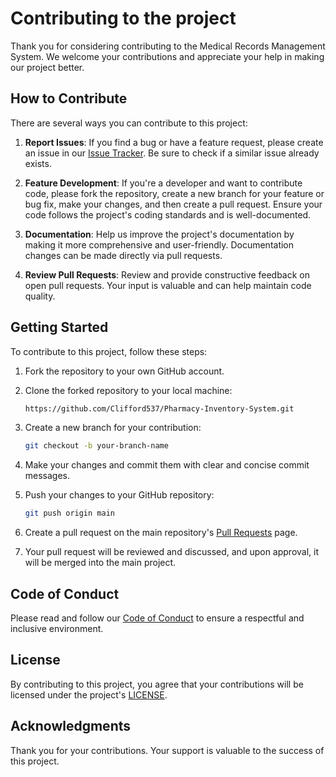 
# Contributing to the project

Thank you for considering contributing to the Medical Records Management System. We welcome your contributions and appreciate your help in making our project better.

## How to Contribute

There are several ways you can contribute to this project:

1. **Report Issues**: If you find a bug or have a feature request, please create an issue in our [Issue Tracker](https://github.com/Clifford537/Pharmacy-Inventory-System.git).
 Be sure to check if a similar issue already exists.

2. **Feature Development**: If you're a developer and want to contribute code,
please fork the repository, create a new branch for your feature or bug fix, 
make your changes, and then create a pull request. Ensure your code follows the project's coding standards and is well-documented.

3. **Documentation**: Help us improve the project's documentation by making it more comprehensive and user-friendly.
 Documentation changes can be made directly via pull requests.

4. **Review Pull Requests**: Review and provide constructive feedback on open pull requests. Your input is valuable and can help maintain code quality.

## Getting Started

To contribute to this project, follow these steps:

1. Fork the repository to your own GitHub account.

2. Clone the forked repository to your local machine:

   ```bash
   https://github.com/Clifford537/Pharmacy-Inventory-System.git
   ```

3. Create a new branch for your contribution:

   ```bash
   git checkout -b your-branch-name
   ```

4. Make your changes and commit them with clear and concise commit messages.

5. Push your changes to your GitHub repository:

   ```bash
   git push origin main
   ```

6. Create a pull request on the main repository's [Pull Requests](https://github.com/Clifford537/Pharmacy-Inventory-System.git) page.

7. Your pull request will be reviewed and discussed, and upon approval, it will be merged into the main project.

## Code of Conduct

Please read and follow our [Code of Conduct](CODE_OF_CONDUCT.md) to ensure a respectful and inclusive environment.

## License

By contributing to this project, you agree that your contributions will be licensed under the project's [LICENSE](LICENSE).

## Acknowledgments

Thank you for your contributions. Your support is valuable to the success of this project.
